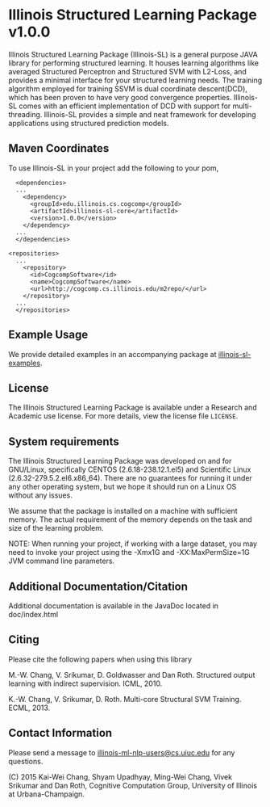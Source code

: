 Illinois Structured Learning Package v1.0.0
===========================================

Illinois Structured Learning Package (Illinois-SL) is a general
purpose JAVA library for performing structured learning. It houses
learning algorithms like averaged Structured Perceptron and Structured
SVM with L2-Loss, and provides a minimal interface for your structured
learning needs. The training algorithm employed for training SSVM is
dual coordinate descent(DCD), which has been proven to have very good
convergence properties. Illinois-SL comes with an efficient
implementation of DCD with support for multi-threading. Illinois-SL
provides a simple and neat framework for developing applications using
structured prediction models.

Maven Coordinates
-----------------
To use Illinois-SL in your project add the following to your pom,

```
  <dependencies>
  ...  
    <dependency>
      <groupId>edu.illinois.cs.cogcomp</groupId>
      <artifactId>illinois-sl-core</artifactId>
      <version>1.0.0</version>
    </dependency>
  ...
  </dependencies>

<repositories>
  ...
    <repository>
      <id>CogcompSoftware</id>
      <name>CogcompSoftware</name>
      <url>http://cogcomp.cs.illinois.edu/m2repo/</url>
    </repository>
  ...  
  </repositories>

```
Example Usage
-------------
We provide detailed examples in an accompanying package at [illinois-sl-examples](https://github.com/IllinoisCogComp/illinois-sl-examples).

License
--------
The Illinois Structured Learning Package is available under a Research
and Academic use license. For more details, view the license file `LICENSE`.


System requirements
----------------------------

The Illinois Structured Learning Package was developed on and for
GNU/Linux, specifically CENTOS (2.6.18-238.12.1.el5) and Scientific
Linux (2.6.32-279.5.2.el6.x86_64). There are no guarantees for running
it under any other operating system, but we hope it should run on a
Linux OS without any issues.

We assume that the package is installed on a machine with sufficient
memory. The actual requirement of the memory depends on the task and size of the learning problem.

NOTE: When running your project, if working with a large dataset, you
may need to invoke your project using the -Xmx1G and
-XX:MaxPermSize=1G JVM command line parameters.


Additional Documentation/Citation
---------------------

Additional documentation is available in the JavaDoc located in doc/index.html


Citing
------
Please cite the following papers when using this library

M.-W. Chang, V. Srikumar, D. Goldwasser and Dan Roth. 
Structured output learning with indirect supervision. 
ICML, 2010.

K.-W. Chang, V. Srikumar, D. Roth. 
Multi-core Structural SVM Training.
ECML, 2013.


Contact Information
------------

Please send a message to illinois-ml-nlp-users@cs.uiuc.edu for any
questions.

(C) 2015 Kai-Wei Chang, Shyam Upadhyay, Ming-Wei Chang, Vivek Srikumar and Dan Roth, 
Cognitive Computation Group, University of Illinois at Urbana-Champaign.

